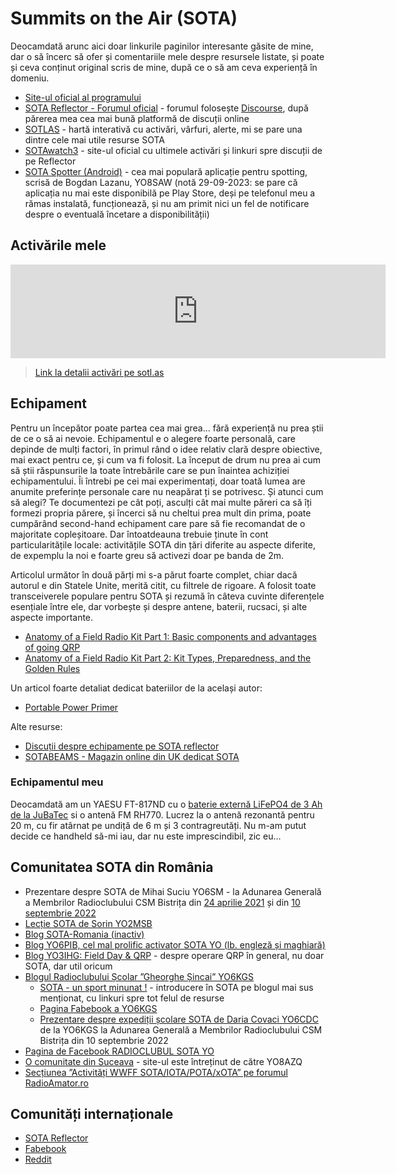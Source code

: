 # Summits on the Air (SOTA)

Deocamdată arunc aici doar linkurile paginilor interesante găsite de mine, dar o să încerc să ofer și comentariile mele despre resursele listate, și poate și ceva conținut original scris de mine, după ce o să am ceva experiență în domeniu.

- [Site-ul oficial al programului](https://www.sota.org.uk/)
- [SOTA Reflector - Forumul oficial](https://reflector.sota.org.uk/) - forumul folosește [Discourse](https://www.discourse.org/), după părerea mea cea mai bună platformă de discuții online
- [SOTLAS](https://sotl.as/) - hartă interativă cu activări, vârfuri, alerte, mi se pare una dintre cele mai utile resurse SOTA
- [SOTAwatch3](https://sotawatch.sota.org.uk/en/) - site-ul oficial cu ultimele activări și linkuri spre discuții de pe Reflector
- [SOTA Spotter (Android)](https://play.google.com/store/apps/details?id=ro.netroute.sotaspotter) - cea mai populară aplicație pentru spotting, scrisă de Bogdan Lazanu, YO8SAW (notă 29-09-2023: se pare că aplicația nu mai este disponibilă pe Play Store, deși pe telefonul meu a rămas instalată, funcționează, și nu am primit nici un fel de notificare despre o eventuală încetare a disponibilității)

## Activările mele

<div style="text-align: center;"><iframe frameborder="0" scrolling="yes" src="https://neon1.net/sota/myact/?c=YO5LNX&amp;l=0&amp;w=1" height="150" width="600"></iframe></div>

> [Link la detalii activări pe sotl.as](https://sotl.as/activators/YO5LNX)

## Echipament

Pentru un începător poate partea cea mai grea... fără experiență nu prea știi de ce o să ai nevoie. Echipamentul e o alegere foarte personală, care depinde de mulți factori, în primul rând o idee relativ clară despre obiective, mai exact pentru ce, și cum va fi folosit. La început de drum nu prea ai cum să știi răspunsurile la toate întrebările care se pun înaintea achiziției echipamentului. Îi întrebi pe cei mai experimentați, doar toată lumea are anumite preferințe personale care nu neapărat ți se potrivesc. Și atunci cum să alegi? Te documentezi pe cât poți, asculți cât mai multe păreri ca să îți formezi propria părere, și încerci să nu cheltui prea mult din prima, poate cumpărând second-hand echipament care pare să fie recomandat de o majoritate copleșitoare. Dar întoatdeauna trebuie ținute în cont particularitățile locale: activitățile SOTA din țări diferite au aspecte diferite, de expemplu la noi e foarte greu să activezi doar pe banda de 2m.

Articolul următor în două părți mi s-a părut foarte complet, chiar dacă autorul e din Statele Unite, merită citit, cu filtrele de rigoare. A folosit toate transceiverele populare pentru SOTA și rezumă în câteva cuvinte diferențele esențiale între ele, dar vorbește și despre antene, baterii, rucsaci, și alte aspecte importante.

- [Anatomy of a Field Radio Kit Part 1: Basic components and advantages of going QRP](https://qrper.com/2021/08/anatomy-of-a-field-radio-kit-part-1-basic-components-and-advantages-of-going-qrp/)
- [Anatomy of a Field Radio Kit Part 2: Kit Types, Preparedness, and the Golden Rules](https://qrper.com/2021/09/anatomy-of-a-field-radio-kit-part-2-kit-types-preparedness-and-the-golden-rules/)

Un articol foarte detaliat dedicat bateriilor de la același autor:

- [Portable Power Primer](https://qrper.com/2021/07/portable-power-a-beginners-guide-to-selecting-the-best-battery-option-for-your-field-radio-kit/)

Alte resurse:

- [Discuții despre echipamente pe SOTA reflector](https://reflector.sota.org.uk/c/equipment/14)
- [SOTABEAMS - Magazin online din UK dedicat SOTA](https://www.sotabeams.co.uk/)

### Echipamentul meu

Deocamdată am un YAESU FT-817ND cu o [baterie externă LiFePO4 de 3 Ah de la JuBaTec](https://www.jubatec.net/akkus/lifepo4/lifepo4-akku-12v-3ah-in-flacher-ausfuehrung-mit-bms-batterie-management-system_4614) si o antenă FM RH770. Lucrez la o antenă rezonantă pentru 20 m, cu fir atârnat pe undiță de 6 m și 3 contragreutăți. Nu m-am putut decide ce handheld să-mi iau, dar nu este imprescindibil, zic eu...

## Comunitatea SOTA din România

- Prezentare despre SOTA de Mihai Suciu YO6SM - la Adunarea Generală a Membrilor Radioclubului CSM Bistrița din [24 aprilie 2021](https://www.youtube.com/watch?v=5wUo_7ORrUU&t=18766s) și din [10 septembrie 2022](https://www.youtube.com/watch?v=OHYevnyFo1I&t=6707s)
- [Lecție SOTA de Sorin YO2MSB](https://www.youtube.com/watch?v=b9i-oRrEzJg)
- [Blog SOTA-Romania (inactiv)](http://sota-romania.blogspot.com/)
- [Blog YO6PIB, cel mal prolific activator SOTA YO (lb. engleză și maghiară)](https://yo6pib.blogspot.com/)
- [Blog YO3IHG: Field Day & QRP](https://yo3ihg.blogspot.com/p/qrp-field-day.html) - despre operare QRP în general, nu doar SOTA, dar util oricum
- [Blogul Radioclubului Școlar ”Gheorghe Șincai” YO6KGS](https://yo6kgs.blogspot.com/search/label/SOTA)
  - [SOTA - un sport minunat !](https://yo6kgs.blogspot.com/2021/04/sota-un-sport-minunat.html) - introducere în SOTA pe blogul mai sus menționat, cu linkuri spre tot felul de resurse
  - [Pagina Fabebook a YO6KGS](https://www.facebook.com/miciiradioamatori)
  - [Prezentare despre expediții școlare SOTA de Daria Covaci YO6CDC](https://www.youtube.com/watch?v=OHYevnyFo1I&t=16120s) de la YO6KGS la Adunarea Generală a Membrilor Radioclubului CSM Bistrița din 10 septembrie 2022
- [Pagina de Facebook RADIOCLUBUL SOTA YO](https://www.facebook.com/groups/484073671714735)
- [O comunitate din Suceava](http://adone.geonet.ro/sota/) - site-ul este întreținut de către YO8AZQ
- [Secțiunea ”Activități WWFF SOTA/IOTA/POTA/xOTA” pe forumul RadioAmator.ro](https://www.radioamator.ro/forum/viewforum.php?f=54)

## Comunități internaționale

- [SOTA Reflector](https://reflector.sota.org.uk/)
- [Fabebook](https://www.facebook.com/groups/37631909313)
- [Reddit](https://www.reddit.com/r/SummitsOnTheAir/)
